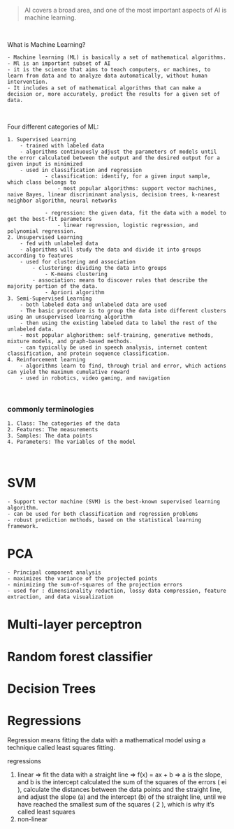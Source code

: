 > AI covers a broad area, and one of the most important aspects of AI is machine learning.

<br>


What is Machine Learning?
<br>

    - Machine learning (ML) is basically a set of mathematical algorithms.
    - Ml is an important subset of AI
    - it is the science that aims to teach computers, or machines, to learn from data and to analyze data automatically, without human intervention.
    - It includes a set of mathematical algorithms that can make a decision or, more accurately, predict the results for a given set of data.

<br>

Four different categories of ML:

    1. Supervised Learning
        - trained with labeled data
        - algorithms continuously adjust the parameters of models until the error calculated between the output and the desired output for a given input is minimized
        - used in classification and regression
                - classification: identify, for a given input sample, which class belongs to
                    - most popular algorithms: support vector machines, naive Bayes, linear discriminant analysis, decision trees, k-­nearest neighbor algorithm, neural networks

                - regression: the given data, fit the data with a model to get the best-­fit parameters
                    - linear regression, logistic regression, and polynomial regression.
    2. Unsupervised Learning
        - fed with unlabeled data
        - algorithms will study the data and divide it into groups according to features
        - used for clustering and association
            - clustering: dividing the data into groups
                - K-means clustering
            - association: means to discover rules that describe the majority portion of the data.
                - Apriori algorithm
    3. Semi-Supervised Learning
        - both labeled data and unlabeled data are used
        - The basic procedure is to group the data into different clusters using an unsupervised learning algorithm
        - then using the existing labeled data to label the rest of the unlabeled data.
        - most popular alghorithem: self-­training, generative methods, mixture models, and graph-­based methods.
        - can typically be used in speech analysis, internet content classification, and protein sequence classification.
    4. Reinforcement learning
        - algorithms learn to find, through trial and error, which actions can yield the maximum cumulative reward
        - used in robotics, video gaming, and navigation


<br>

### commonly terminologies
    1. Class: The categories of the data
    2. Features: The measurements
    3. Samples: The data points
    4. Parameters: The variables of the model


<br>

# SVM
    - Support vector machine (SVM) is the best-­known supervised learning algorithm.
    - can be used for both classification and regression problems
    - robust prediction methods, based on the statistical learning framework.
    

# PCA
    - Principal component analysis
    - maximizes the variance of the projected points
    - minimizing the sum-of-squares of the projection errors
    - used for : dimensionality reduction, lossy data compression, feature extraction, and data visualization

# Multi-layer perceptron



# Random forest classifier

# Decision Trees

# Regressions
Regression means
fitting the data with a mathematical model using a technique called least squares
fitting.
<br>

regressions
1. linear => fit the data with a straight line => f(x) = ax + b => a is the slope, and b is the intercept
    calculated the sum of the squares of the errors ( ei ), calculate the
    distances between the data points and the straight line, and adjust the slope
    (a) and the intercept (b) of the straight line, until we have reached the smallest
    sum of the squares ( 2 ), which is why it’s called least squares
2. non-linear